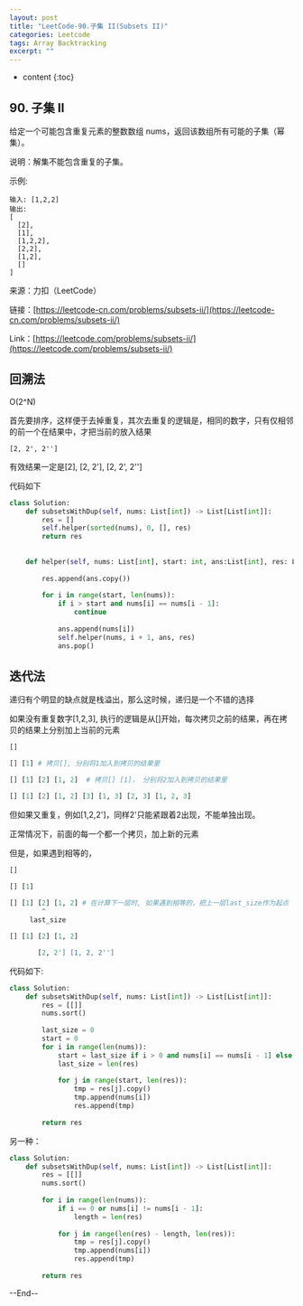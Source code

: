 ```yaml
---
layout: post
title: "LeetCode-90.子集 II(Subsets II)"
categories: Leetcode
tags: Array Backtracking
excerpt: ""
---
```


* content
{:toc}

## 90. 子集 II

给定一个可能包含重复元素的整数数组 nums，返回该数组所有可能的子集（幂集）。

说明：解集不能包含重复的子集。

示例:

```
输入: [1,2,2]
输出:
[
  [2],
  [1],
  [1,2,2],
  [2,2],
  [1,2],
  []
]
```

来源：力扣（LeetCode）

链接：[https://leetcode-cn.com/problems/subsets-ii/](https://leetcode-cn.com/problems/subsets-ii/)

Link：[https://leetcode.com/problems/subsets-ii/](https://leetcode.com/problems/subsets-ii/)


## 回溯法

O(2^N)

首先要排序，这样便于去掉重复，其次去重复的逻辑是，相同的数字，只有仅相邻的前一个在结果中，才把当前的放入结果

```
[2, 2', 2'']
```

有效结果一定是[2], [2, 2'], [2, 2', 2'']

代码如下

```python
class Solution:
    def subsetsWithDup(self, nums: List[int]) -> List[List[int]]:
        res = []
        self.helper(sorted(nums), 0, [], res)
        return res
        
        
    def helper(self, nums: List[int], start: int, ans:List[int], res: List[int]):
        
        res.append(ans.copy())
        
        for i in range(start, len(nums)):
            if i > start and nums[i] == nums[i - 1]:
                continue
            
            ans.append(nums[i])
            self.helper(nums, i + 1, ans, res)
            ans.pop()
```

## 迭代法

递归有个明显的缺点就是栈溢出，那么这时候，递归是一个不错的选择

如果没有重复数字[1,2,3], 执行的逻辑是从[]开始，每次拷贝之前的结果，再在拷贝的结果上分别加上当前的元素

```python
[]

[] [1] # 拷贝[], 分别将1加入到拷贝的结果里

[] [1] [2] [1, 2]  # 拷贝[] [1]， 分别将2加入到拷贝的结果里

[] [1] [2] [1, 2] [3] [1, 3] [2, 3] [1, 2, 3]
```

但如果又重复，例如[1,2,2']，同样2'只能紧跟着2出现，不能单独出现。

正常情况下，前面的每一个都一个拷贝，加上新的元素

但是，如果遇到相等的，

```python
[]

[] [1]
        
[] [1] [2] [1, 2] # 在计算下一层时, 如果遇到相等的，把上一层last_size作为起点
        ^
     last_size

[] [1] [2] [1, 2] 

       [2, 2'] [1, 2, 2'']
```

代码如下:

```python
class Solution:
    def subsetsWithDup(self, nums: List[int]) -> List[List[int]]:
        res = [[]]
        nums.sort()
        
        last_size = 0
        start = 0
        for i in range(len(nums)):
            start = last_size if i > 0 and nums[i] == nums[i - 1] else 0
            last_size = len(res)
            
            for j in range(start, len(res)):
                tmp = res[j].copy()
                tmp.append(nums[i])
                res.append(tmp)
                
        return res
```

另一种：

```python
class Solution:
    def subsetsWithDup(self, nums: List[int]) -> List[List[int]]:
        res = [[]]
        nums.sort()
        
        for i in range(len(nums)):
            if i == 0 or nums[i] != nums[i - 1]:
                length = len(res)
            
            for j in range(len(res) - length, len(res)):
                tmp = res[j].copy()
                tmp.append(nums[i])
                res.append(tmp)
                
        return res    
```

--End--
